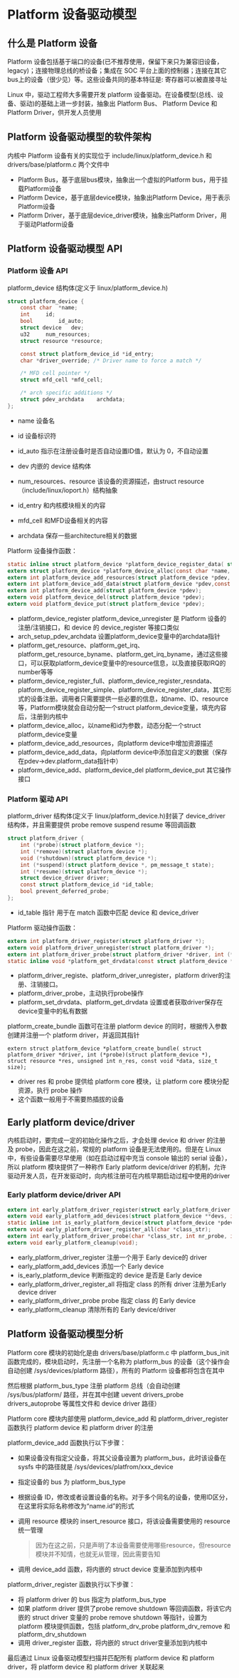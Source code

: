 # Platform 设备驱动模型

## 什么是 Platform 设备

Platform 设备包括基于端口的设备(已不推荐使用，保留下来只为兼容旧设备，legacy)；连接物理总线的桥设备；集成在 SOC 平台上面的控制器；连接在其它bus上的设备（很少见）等。这些设备共同的基本特征是: 寄存器可以被直接寻址

Linux 中，驱动工程师大多需要开发 platform 设备驱动。在设备模型(总线、设备、驱动)的基础上进一步封装，抽象出 Platform Bus、 Platform Device 和 Platform Driver，供开发人员使用

## Platform 设备驱动模型的软件架构

内核中 Platform 设备有关的实现位于 include/linux/platform_device.h 和drivers/base/platform.c 两个文件中

- Platform Bus，基于底层bus模块，抽象出一个虚拟的Platform bus，用于挂载Platform设备
- Platform Device，基于底层device模块，抽象出Platform Device，用于表示Platform设备
- Platform Driver，基于底层device_driver模块，抽象出Platform Driver，用于驱动Platform设备

## Platform 设备驱动模型 API

### Platform 设备 API

platform_device 结构体(定义于 linux/platform_device.h)
```c
struct platform_device {
	const char	*name;
	int		id;
	bool		id_auto;
	struct device	dev;
	u32		num_resources;
	struct resource	*resource;

	const struct platform_device_id	*id_entry;
	char *driver_override; /* Driver name to force a match */

	/* MFD cell pointer */
	struct mfd_cell *mfd_cell;

	/* arch specific additions */
	struct pdev_archdata	archdata;
};
```
- name  设备名
- id  设备标识符
- id_auto  指示在注册设备时是否自动设置ID值，默认为 0，不自动设置
- dev  内嵌的 device 结构体
- num_resources、resource  该设备的资源描述，由struct resource（include/linux/ioport.h）结构抽象

- id_entry  和内核模块相关的内容
- mfd_cell  和MFD设备相关的内容
- archdata  保存一些architecture相关的数据

Platform 设备操作函数：

```c
static inline struct platform_device *platform_device_register_data( struct device *parent, const char *name, int id, const void *data, size_t size)
extern struct platform_device *platform_device_alloc(const char *name, int id);
extern int platform_device_add_resources(struct platform_device *pdev, const struct resource *res, unsigned int num);
extern int platform_device_add_data(struct platform_device *pdev,const void *data, size_t size);
extern int platform_device_add(struct platform_device *pdev);
extern void platform_device_del(struct platform_device *pdev);
extern void platform_device_put(struct platform_device *pdev);
```
- platform_device_register platform_device_unregister 是 Platform 设备的注册/注销接口，和 device 的 device_register 等接口类似
- arch_setup_pdev_archdata 设置platform_device变量中的archdata指针
- platform_get_resource、platform_get_irq、platform_get_resource_byname、platform_get_irq_byname，通过这些接口，可以获取platform_device变量中的resource信息，以及直接获取IRQ的number等等
- platform_device_register_full、platform_device_register_resndata、platform_device_register_simple、platform_device_register_data，其它形式的设备注册。调用者只需要提供一些必要的信息，如name、ID、resource等，Platform模块就会自动分配一个struct platform_device变量，填充内容后，注册到内核中
- platform_device_alloc，以name和id为参数，动态分配一个struct platform_device变量
- platform_device_add_resources，向platform device中增加资源描述
- platform_device_add_data，向platform device中添加自定义的数据（保存在pdev->dev.platform_data指针中）
- platform_device_add、platform_device_del platform_device_put 其它操作接口

### Platform 驱动 API

platform_driver 结构体(定义于 linux/platform_device.h)封装了 device_driver 结构体，并且需要提供 probe remove suspend resume 等回调函数
```c
struct platform_driver {
	int (*probe)(struct platform_device *);
	int (*remove)(struct platform_device *);
	void (*shutdown)(struct platform_device *);
	int (*suspend)(struct platform_device *, pm_message_t state);
	int (*resume)(struct platform_device *);
	struct device_driver driver;
	const struct platform_device_id *id_table;
	bool prevent_deferred_probe;
};
```
- id_table 指针   用于在 match 函数中匹配 device 和 device_driver

Platform 驱动操作函数：

```c
extern int platform_driver_register(struct platform_driver *);
extern void platform_driver_unregister(struct platform_driver *);
extern int platform_driver_probe(struct platform_driver *driver, int (*probe)(struct platform_device *));
static inline void *platform_get_drvdata(const struct platform_device *pdev)
```
- platform_driver_registe、platform_driver_unregister，platform driver的注册、注销接口。
- platform_driver_probe，主动执行probe操作
- platform_set_drvdata、platform_get_drvdata 设置或者获取driver保存在device变量中的私有数据

platform_create_bundle 函数可在注册 platform device 的同时，根据传入参数创建并注册一个 platform driver，并返回其指针
```
extern struct platform_device *platform_create_bundle( struct platform_driver *driver, int (*probe)(struct platform_device *), struct resource *res, unsigned int n_res, const void *data, size_t size);
```
- driver res 和 probe 提供给 platform core 模块，让 platform core 模块分配资源，执行 probe 操作
- 这个函数一般用于不需要热插拔的设备

## Early platform device/driver

内核启动时，要完成一定的初始化操作之后，才会处理 device 和 driver 的注册及 probe，因此在这之前，常规的 platform 设备是无法使用的。但是在 Linux 中，有些设备需要尽早使用（如在启动过程中充当 console 输出的 serial 设备），所以 platform 模块提供了一种称作 Early platform device/driver 的机制，允许驱动开发人员，在开发驱动时，向内核注册可在内核早期启动过程中使用的driver

### Early platform device/driver API

```c
extern int early_platform_driver_register(struct early_platform_driver *epdrv, char *buf);
extern void early_platform_add_devices(struct platform_device **devs, int num);
static inline int is_early_platform_device(struct platform_device *pdev);
extern void early_platform_driver_register_all(char *class_str);
extern int early_platform_driver_probe(char *class_str, int nr_probe, int user_only);
extern void early_platform_cleanup(void);
```
- early_platform_driver_register  注册一个用于 Early device的 driver
- early_platform_add_devices  添加一个 Early device
- is_early_platform_device  判断指定的 device 是否是 Early device
- early_platform_driver_register_all  将指定 class 的所有 driver 注册为Early device driver
- early_platform_driver_probe probe 指定 class 的 Early device  
- early_platform_cleanup  清除所有的 Early device/driver

## Platform 设备驱动模型分析

Platform core 模块的初始化是由 drivers/base/platform.c 中 platform_bus_init 函数完成的，模块启动时，先注册一个名称为 platform_bus 的设备（这个操作会自动创建 /sys/devices/platform 路径），所有的 Platform 设备都将包含在其中

然后根据 platform_bus_type 注册 platform 总线（会自动创建 /sys/bus/platform/ 路径，并在其中创建 uevent drivers_probe drivers_autoprobe 等属性文件和  device driver 路径）

Platform core 模块内部使用 platform_device_add 和 platform_driver_register 函数执行 platform device 和 platform driver 的注册

platform_device_add 函数执行以下步骤：

- 如果设备没有指定父设备，将其父设备设置为 platform_bus，此时该设备在 sysfs 中的路径就是 /sys/devices/platfrom/xxx_device
- 指定设备的 bus 为 platform_bus_type
- 根据设备 ID，修改或者设置设备的名称。对于多个同名的设备，使用ID区分，在这里将实际名称修改为“name.id”的形式
- 调用 resource 模块的 insert_resource 接口，将该设备需要使用的 resource 统一管理
  >因为在这之前，只是声明了本设备需要使用哪些resource，但resource模块并不知情，也就无从管理，因此需要告知

- 调用 device_add 函数，将内嵌的 struct device 变量添加到内核中

platform_driver_register 函数执行以下步骤：

- 将 platform driver 的 bus 指定为 platform_bus_type
- 如果 platform driver 提供了probe remove shutdown 等回调函数，将该它内嵌的 struct driver 变量的 probe remove shutdown 等指针，设置为 platform 模块提供函数，包括 platform_drv_probe platform_drv_remove 和 platform_drv_shutdown
- 调用 driver_register 函数，将内嵌的 struct driver变量添加到内核中

最后通过 Linux 设备驱动模型扫描并匹配所有 platform device 和 platform driver，将 platform device 和 platform driver 关联起来
